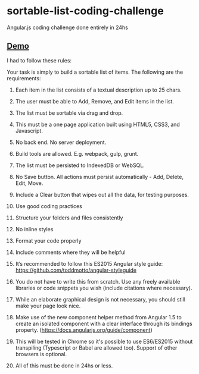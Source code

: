 # sortable-list-coding-challenge
Angular.js coding challenge done entirely in 24hs

## [Demo](https://brunomolteni.github.io/sortable-list-coding-challenge/)

I had to follow these rules:

Your task is simply to build a sortable list of items. The following are the requirements:

1. Each item in the list consists of a textual description up to 25 chars.

2. The user must be able to Add, Remove, and Edit items in the list.

3. The list must be sortable via drag and drop.

4. This must be a one page application built using HTML5, CSS3, and Javascript.

  1. No back end. No server deployment.

  2. Build tools are allowed. E.g. webpack, gulp, grunt.

5. The list must be persisted to IndexedDB or WebSQL.

  1. No Save button. All actions must persist automatically - Add, Delete, Edit, Move.

  2. Include a Clear button that wipes out all the data, for testing purposes.

6. Use good coding practices

  1. Structure your folders and files consistently

  2. No inline styles

  3. Format your code properly

  4. Include comments where they will be helpful

  5. It’s recommended to follow this ES2015 Angular style guide: https://github.com/toddmotto/angular-styleguide

7. You do not have to write this from scratch. Use any freely available libraries or code snippets you wish (include citations where necessary).

8. While an elaborate graphical design is not necessary, you should still make your page look nice.

9. Make use of the new component helper method from Angular 1.5 to create an isolated component with a clear interface through its bindings property. (https://docs.angularjs.org/guide/component)

10. This will be tested in Chrome so it's possible to use ES6/ES2015 without transpiling (Typescript or Babel are allowed too). Support of other browsers is optional.

11. All of this must be done in 24hs or less.
